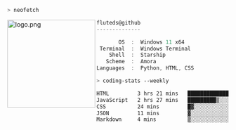 ```zsh
> neofetch
```

<!--img align="left" src="https://github.com/fluteds.png" alt="logo.png" width="200"/>-->
<img align="left" src="https://external-content.duckduckgo.com/iu/?u=https%3A%2F%2F78.media.tumblr.com%2F975fca5f82161b190efdcaa05ffbd4ec%2Ftumblr_p6q6m9TJF01x3p3jmo1_500.png&f=1&nofb=1" alt="logo.png" width="200"/>

```csharp
fluteds@github
--------------

       OS  :  Windows 11 x64
 Terminal  :  Windows Terminal
    Shell  :  Starship
   Scheme  :  Amora
Languages  :  Python, HTML, CSS
```

```zsh
> coding-stats --weekly
```

<!--START_SECTION:waka-->

```txt
HTML         3 hrs 21 mins   █████████████░░░░░░░░░░░░   51.56 %
JavaScript   2 hrs 27 mins   █████████▒░░░░░░░░░░░░░░░   37.70 %
CSS          24 mins         █▓░░░░░░░░░░░░░░░░░░░░░░░   06.38 %
JSON         11 mins         ▓░░░░░░░░░░░░░░░░░░░░░░░░   02.88 %
Markdown     4 mins          ▒░░░░░░░░░░░░░░░░░░░░░░░░   01.06 %
```

<!--END_SECTION:waka-->
